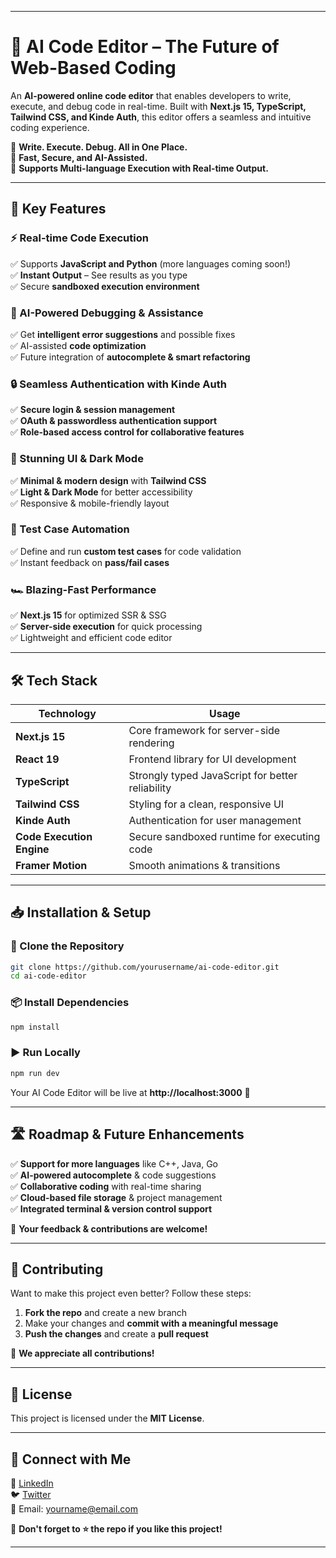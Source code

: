  

---

# 🚀 AI Code Editor – The Future of Web-Based Coding  
An **AI-powered online code editor** that enables developers to write, execute, and debug code in real-time. Built with **Next.js 15, TypeScript, Tailwind CSS, and Kinde Auth**, this editor offers a seamless and intuitive coding experience.  

🔹 **Write. Execute. Debug. All in One Place.**  
🔹 **Fast, Secure, and AI-Assisted.**  
🔹 **Supports Multi-language Execution with Real-time Output.**  

---

## 🎯 Key Features  

### ⚡ Real-time Code Execution  
✅ Supports **JavaScript and Python** (more languages coming soon!)  
✅ **Instant Output** – See results as you type  
✅ Secure **sandboxed execution environment**  

### 🤖 AI-Powered Debugging & Assistance  
✅ Get **intelligent error suggestions** and possible fixes  
✅ AI-assisted **code optimization**  
✅ Future integration of **autocomplete & smart refactoring**  

### 🔒 Seamless Authentication with Kinde Auth  
✅ **Secure login & session management**  
✅ **OAuth & passwordless authentication support**  
✅ **Role-based access control for collaborative features**  

### 🎨 Stunning UI & Dark Mode  
✅ **Minimal & modern design** with **Tailwind CSS**  
✅ **Light & Dark Mode** for better accessibility  
✅ Responsive & mobile-friendly layout  

### 🧪 Test Case Automation  
✅ Define and run **custom test cases** for code validation  
✅ Instant feedback on **pass/fail cases**  

### 🏎️ Blazing-Fast Performance  
✅ **Next.js 15** for optimized SSR & SSG  
✅ **Server-side execution** for quick processing  
✅ Lightweight and efficient code editor  

---

## 🛠️ Tech Stack  

| **Technology**  | **Usage**  |
|---------------|-------------|
| **Next.js 15** | Core framework for server-side rendering |
| **React 19** | Frontend library for UI development |
| **TypeScript** | Strongly typed JavaScript for better reliability |
| **Tailwind CSS** | Styling for a clean, responsive UI |
| **Kinde Auth** | Authentication for user management |
| **Code Execution Engine** | Secure sandboxed runtime for executing code |
| **Framer Motion** | Smooth animations & transitions |

---

## 📥 Installation & Setup  

### 🚀 Clone the Repository  
```sh
git clone https://github.com/yourusername/ai-code-editor.git  
cd ai-code-editor  
```

### 📦 Install Dependencies  
```sh
npm install
```

### ▶️ Run Locally  
```sh
npm run dev
```

Your AI Code Editor will be live at **http://localhost:3000** 🎉  

---

## 🛣️ Roadmap & Future Enhancements  
✅ **Support for more languages** like C++, Java, Go  
✅ **AI-powered autocomplete** & code suggestions  
✅ **Collaborative coding** with real-time sharing  
✅ **Cloud-based file storage** & project management  
✅ **Integrated terminal & version control support**  

🚀 **Your feedback & contributions are welcome!**  

---

## 🤝 Contributing  
Want to make this project even better? Follow these steps:  
1. **Fork the repo** and create a new branch  
2. Make your changes and **commit with a meaningful message**  
3. **Push the changes** and create a **pull request**  

🙌 **We appreciate all contributions!**  

---

## 📜 License  
This project is licensed under the **MIT License**.  

---

## 🔗 Connect with Me  
💼 [LinkedIn](https://linkedin.com/in/yourprofile)  
🐦 [Twitter](https://twitter.com/yourhandle)  
📧 Email: yourname@email.com  

🌟 **Don't forget to ⭐ the repo if you like this project!**  

---
